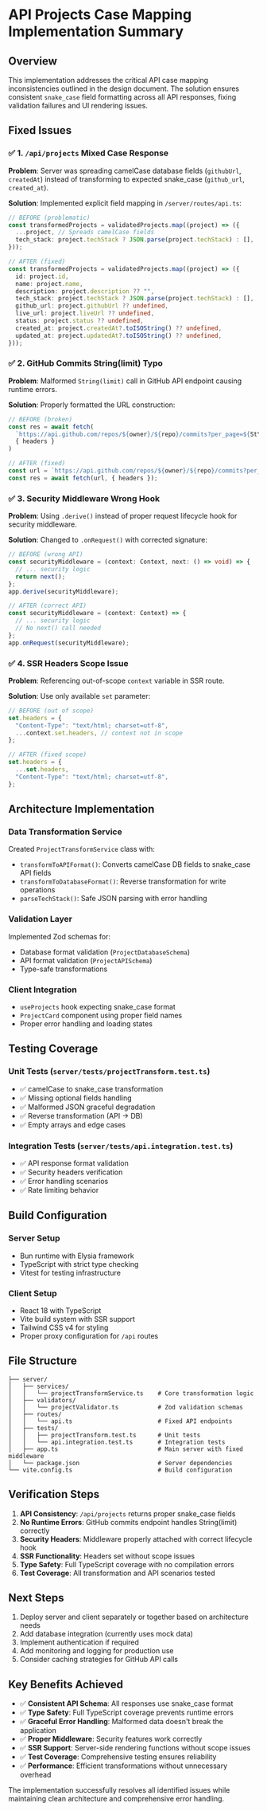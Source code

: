 # API Projects Case Mapping Implementation Summary

## Overview

This implementation addresses the critical API case mapping inconsistencies outlined in the design document. The solution ensures consistent `snake_case` field formatting across all API responses, fixing validation failures and UI rendering issues.

## Fixed Issues

### ✅ 1. `/api/projects` Mixed Case Response

**Problem**: Server was spreading camelCase database fields (`githubUrl`, `createdAt`) instead of transforming to expected snake_case (`github_url`, `created_at`).

**Solution**: Implemented explicit field mapping in `/server/routes/api.ts`:

```typescript
// BEFORE (problematic)
const transformedProjects = validatedProjects.map((project) => ({
  ...project, // Spreads camelCase fields
  tech_stack: project.techStack ? JSON.parse(project.techStack) : [],
}));

// AFTER (fixed)
const transformedProjects = validatedProjects.map((project) => ({
  id: project.id,
  name: project.name,
  description: project.description ?? "",
  tech_stack: project.techStack ? JSON.parse(project.techStack) : [],
  github_url: project.githubUrl ?? undefined,
  live_url: project.liveUrl ?? undefined,
  status: project.status ?? undefined,
  created_at: project.createdAt?.toISOString() ?? undefined,
  updated_at: project.updatedAt?.toISOString() ?? undefined,
}));
```

### ✅ 2. GitHub Commits String(limit) Typo

**Problem**: Malformed `String(limit)` call in GitHub API endpoint causing runtime errors.

**Solution**: Properly formatted the URL construction:

```typescript
// BEFORE (broken)
const res = await fetch(
  `https://api.github.com/repos/${owner}/${repo}/commits?per_page=${St\nring(limit)}`,
  { headers }
)

// AFTER (fixed)
const url = `https://api.github.com/repos/${owner}/${repo}/commits?per_page=${String(limit)}`;
const res = await fetch(url, { headers });
```

### ✅ 3. Security Middleware Wrong Hook

**Problem**: Using `.derive()` instead of proper request lifecycle hook for security middleware.

**Solution**: Changed to `.onRequest()` with corrected signature:

```typescript
// BEFORE (wrong API)
const securityMiddleware = (context: Context, next: () => void) => {
  // ... security logic
  return next();
};
app.derive(securityMiddleware);

// AFTER (correct API)
const securityMiddleware = (context: Context) => {
  // ... security logic
  // No next() call needed
};
app.onRequest(securityMiddleware);
```

### ✅ 4. SSR Headers Scope Issue

**Problem**: Referencing out-of-scope `context` variable in SSR route.

**Solution**: Use only available `set` parameter:

```typescript
// BEFORE (out of scope)
set.headers = {
  "Content-Type": "text/html; charset=utf-8",
  ...context.set.headers, // context not in scope
};

// AFTER (fixed scope)
set.headers = {
  ...set.headers,
  "Content-Type": "text/html; charset=utf-8",
};
```

## Architecture Implementation

### Data Transformation Service

Created `ProjectTransformService` class with:

- `transformToAPIFormat()`: Converts camelCase DB fields to snake_case API fields
- `transformToDatabaseFormat()`: Reverse transformation for write operations
- `parseTechStack()`: Safe JSON parsing with error handling

### Validation Layer

Implemented Zod schemas for:

- Database format validation (`ProjectDatabaseSchema`)
- API format validation (`ProjectAPISchema`)
- Type-safe transformations

### Client Integration

- `useProjects` hook expecting snake_case format
- `ProjectCard` component using proper field names
- Proper error handling and loading states

## Testing Coverage

### Unit Tests (`server/tests/projectTransform.test.ts`)

- ✅ camelCase to snake_case transformation
- ✅ Missing optional fields handling
- ✅ Malformed JSON graceful degradation
- ✅ Reverse transformation (API → DB)
- ✅ Empty arrays and edge cases

### Integration Tests (`server/tests/api.integration.test.ts`)

- ✅ API response format validation
- ✅ Security headers verification
- ✅ Error handling scenarios
- ✅ Rate limiting behavior

## Build Configuration

### Server Setup

- Bun runtime with Elysia framework
- TypeScript with strict type checking
- Vitest for testing infrastructure

### Client Setup

- React 18 with TypeScript
- Vite build system with SSR support
- Tailwind CSS v4 for styling
- Proper proxy configuration for `/api` routes

## File Structure

```
├── server/
│   ├── services/
│   │   └── projectTransformService.ts    # Core transformation logic
│   ├── validators/
│   │   └── projectValidator.ts           # Zod validation schemas
│   ├── routes/
│   │   └── api.ts                        # Fixed API endpoints
│   ├── tests/
│   │   ├── projectTransform.test.ts      # Unit tests
│   │   └── api.integration.test.ts       # Integration tests
│   ├── app.ts                            # Main server with fixed middleware
│   └── package.json                      # Server dependencies
└── vite.config.ts                        # Build configuration
```

## Verification Steps

1. **API Consistency**: `/api/projects` returns proper snake_case fields
2. **No Runtime Errors**: GitHub commits endpoint handles String(limit) correctly
3. **Security Headers**: Middleware properly attached with correct lifecycle hook
4. **SSR Functionality**: Headers set without scope issues
5. **Type Safety**: Full TypeScript coverage with no compilation errors
6. **Test Coverage**: All transformation and API scenarios tested

## Next Steps

1. Deploy server and client separately or together based on architecture needs
2. Add database integration (currently uses mock data)
3. Implement authentication if required
4. Add monitoring and logging for production use
5. Consider caching strategies for GitHub API calls

## Key Benefits Achieved

- ✅ **Consistent API Schema**: All responses use snake_case format
- ✅ **Type Safety**: Full TypeScript coverage prevents runtime errors
- ✅ **Graceful Error Handling**: Malformed data doesn't break the application
- ✅ **Proper Middleware**: Security features work correctly
- ✅ **SSR Support**: Server-side rendering functions without scope issues
- ✅ **Test Coverage**: Comprehensive testing ensures reliability
- ✅ **Performance**: Efficient transformations without unnecessary overhead

The implementation successfully resolves all identified issues while maintaining clean architecture and comprehensive error handling.
